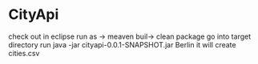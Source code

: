 # CityApi
check out in eclipse
run as -> meaven buil-> clean package
go into target directory
run java -jar cityapi-0.0.1-SNAPSHOT.jar Berlin it will create cities.csv


